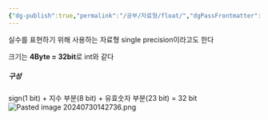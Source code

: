 ```yaml
---
{"dg-publish":true,"permalink":"/공부/자료형/float/","dgPassFrontmatter":true}
---
```


실수를 표현하기 위해 사용하는 자료형
single precision이라고도 한다

크기는 **4Byte = 32bit**로 int와 같다

##### 구성
sign(1 bit) + 지수 부분(8 bit) + 유효숫자 부분(23 bit) = 32 bit
![Pasted image 20240730142736.png](/img/user/%EC%B2%A8%EB%B6%80%ED%8C%8C%EC%9D%BC/Pasted%20image%2020240730142736.png)